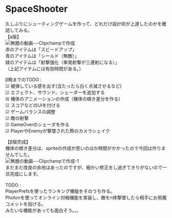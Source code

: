 # SpaceShooter
久しぶりにシューティングゲームを作って、どれだけ設計術が上達したのかを確認してみる。  
【a版】  
![無題の動画-‐-Clipchampで作成](https://github.com/user-attachments/assets/0c036991-7ec1-4dae-8e89-f9f2263a32dd)  
赤のアイテムは「スピードアップ」  
青のアイテムは「シールド（無敵）」  
緑のアイテムは「射撃強化（単発射撃が三連射になる）」  
（上記アイテムには有効時間がある。）  

β晩までのTODO :   
☑ 被弾している感を出す(当たったら白く点滅させるなど)  
☑ エフェクト、サウンド、シェーダーを追加する  
☒ 機体のアニメーションの作成（機体の傾き差分を作る）  
☑ スコアなどのUIを付ける  
☑ ゲームバランスの調整  
☑ 敵の射撃  
☑ GameOverのシェーダを作る  
☑ PlayerやEnemyが撃墜された際のカメラシェイク
<br>

【β版完成】  
機体の傾き差分は、spriteの作成が思いのほか時間がかかったので今回は作りませんでした。  
![無題の動画-‐-Clipchampで作成-_1_](https://github.com/user-attachments/assets/43d691f3-3703-45fb-ba2c-a4712a7af34e)  
まだまだ改良の余地はあったのですが、細かい修正をし過ぎてきりがないので一旦完成にします。  
<br>
TODO :  
PlayerPrefsを使ったランキング機能をそのうち作る。  
Photonを使ってオンライン対戦機能を実装し、敵をn体撃墜したら相手にお邪魔コメットを投げる。  
みたいな機能があっても面白そう。。。  

